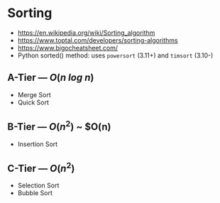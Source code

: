 # Sorting

- <https://en.wikipedia.org/wiki/Sorting_algorithm>
- <https://www.toptal.com/developers/sorting-algorithms>
- <https://www.bigocheatsheet.com/>
- Python sorted() method: uses `powersort` (3.11+) and `timsort` (3.10-)

## A-Tier — $O(n\ log\ n)$

- Merge Sort
- Quick Sort

## B-Tier — $O(n^2)$ ~ $O(n)

- Insertion Sort

## C-Tier — $O(n^2)$

- Selection Sort
- Bubble Sort
